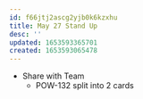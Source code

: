 ```yaml
---
id: f66jtj2ascg2yjb0k6kzxhu
title: May 27 Stand Up
desc: ''
updated: 1653593365701
created: 1653593065478
---
```


- Share with Team
  - POW-132 split into 2 cards